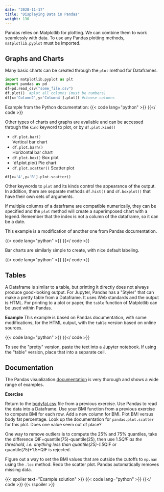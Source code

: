 ```yaml
---
date: "2020-11-17"
title: "Displaying Data in Pandas"
weight: 136
---
```


Pandas relies on Matplotlib for plotting.  We can combine them to work seamlessly with data.  To use any Pandas plotting methods, `matplotlib.pyplot` must be imported. 

## Graphs and Charts

Many basic charts can be created through the `plot` method for Dataframes. 
```python
import matplotlib.pyplot as plt
import pandas as pd
df=pd.read_csv("some_file.csv")
df.plot()  #plot all columns (must be numbers)
df[x='Column2',y='Column4'].plot() #choose columns
```

Example from the Python documentation:
{{< code lang="python" >}}
    [](/content/courses/python-introduction/code/scripts/pandas_plot.py)
{{</ code >}}
 
Other types of charts and graphs are available and can be accessed through the `kind` keyword to plot, or by `df.plot.kind()`

* `df.plot.bar()`  
    Vertical bar chart
* `df.plot.barh()`  
    Horizontal bar chart
*  `df.plot.box()`
    Box plot
*  `df.plot.pie()
    Pie chart
* `df.plot.scatter()`
    Scatter plot

```python
df[x='A',y='B'].plot.scatter() 
```

Other keywords to `plot` and its kinds control the appearance of the output.
In addition, there are separate methods `df.hist()` and `df.boxplot()` that have their own sets of arguments.

If multiple columns of a dataframe are compatible numerically, they can be specified and the `plot` method will create a superimposed chart with a legend.  Remember that the index is not a column of the dataframe, so it can be a date.

This example is a modification of another one from Pandas documentation.

{{< code lang="python" >}}
    [](/content/courses/python-introduction/code/scripts/multiplot.py)
{{</ code >}}

Bar charts are similarly simple to create, with nice default labeling.

{{< code lang="python" >}}
    [](/content/courses/python-introduction/code/scripts/barchart.py)
{{</ code >}}

## Tables

A Dataframe is similar to a table, but printing it directly does not always produce good-looking output.  For Jupyter, Pandas has a "Styler" that can make a pretty table from a Dataframe.  It uses Web standards and the output is HTML.  For printing to a plot or paper, the `table` function of Matplotlib can be used within Pandas.

**Example**
This example is based on Pandas documentation, with some modifications, for the HTML output, with the `table` version based on online sources.

{{< code lang="python" >}}
    [](/content/courses/python-introduction/code/scripts/plot_table.py)
{{</ code >}}

To see the "pretty" version, paste the text into a Jupyter notebook. If using the "table" version, place that into a separate cell.

## Documentation

The Pandas visualization [documentation](https://pandas.pydata.org/pandas-docs/stable/user_guide/visualization.html) is very thorough and shows a wide range of examples.

**Exercise**

Return to the [bodyfat.csv](data/bodyfat.csv) file from a previous exercise.
Use Pandas to read the data into a Dataframe.  Use your BMI function from a
previous exercise to compute BMI for each row.  Add a new column for BMI.  Plot BMI versus body fat percentage.  Look up the documentation for `pandas.plot.scatter` for this plot.  Does one value seem out of place?

One way to remove outliers is to compute the 25% and 75% quantiles, take the difference QIF=quantile(75)-quantile(25), then use 1.5*QIF as the threshold, i.e. anything less than quantile(25)-1.5*QIF or quantile(75)+1.5*QIF is rejected.

Figure out a way to set the BMI values that are outside the cutoffs to `np.nan` using the `.loc` method.  Redo the scatter plot.  Pandas automatically removes missing data.

{{< spoiler text="Example solution" >}}
{{< code lang="python" >}}
    [](/content/courses/python-introduction/code/exercises/bmi_pandas.py)
{{</ code >}}
{{< /spoiler >}}
